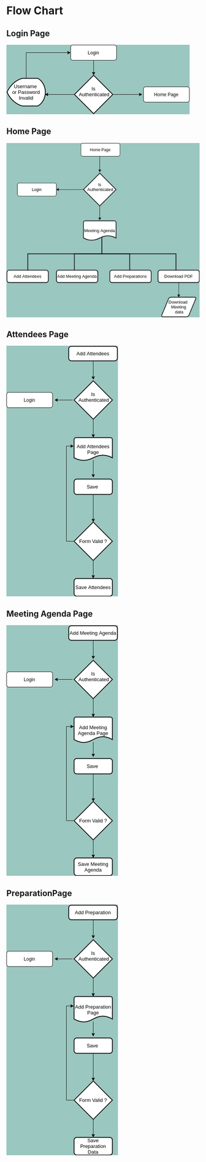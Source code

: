 <!-- # MinutesOfMeeting

This project was generated with [Angular CLI](https://github.com/angular/angular-cli) version 13.0.2.

## Development server

Run `ng serve` for a dev server. Navigate to `http://localhost:4200/`. The app will automatically reload if you change any of the source files.

## Code scaffolding

Run `ng generate component component-name` to generate a new component. You can also use `ng generate directive|pipe|service|class|guard|interface|enum|module`.

## Build

Run `ng build` to build the project. The build artifacts will be stored in the `dist/` directory.

## Running unit tests

Run `ng test` to execute the unit tests via [Karma](https://karma-runner.github.io).

## Running end-to-end tests

Run `ng e2e` to execute the end-to-end tests via a platform of your choice. To use this command, you need to first add a package that implements end-to-end testing capabilities.

## Further help

To get more help on the Angular CLI use `ng help` or go check out the [Angular CLI Overview and Command Reference](https://angular.io/cli) page. -->

# Flow Chart

## Login Page
![Getting Started](src/assets/LoginPage.jpg)

## Home Page
![Getting Started](src/assets/HomePage.jpg)

## Attendees Page
![Getting Started](src/assets/AttendeesPage.jpg)

## Meeting Agenda Page
![Getting Started](src/assets/MeetingAgendaPage.jpg)

## PreparationPage
![Getting Started](src/assets/PreparationPage.jpg)
